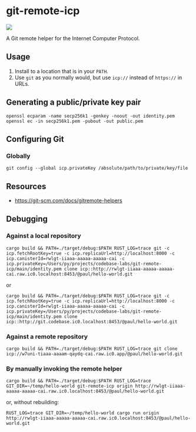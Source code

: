 # git-remote-icp

![](https://img.shields.io/badge/status%EF%B8%8F-experimental-blueviolet)

A Git remote helper for the Internet Computer Protocol.

## Usage

1. Install to a location that is in your `PATH`.
2. Use `git` as you normally would, but use `icp://` instead of `https://` in URLs.


## Generating a public/private key pair

```
openssl ecparam -name secp256k1 -genkey -noout -out identity.pem
openssl ec -in secp256k1.pem -pubout -out public.pem
```

## Configuring Git

### Globally

```
git config --global icp.privateKey /absolute/path/to/private/key/file
```

## Resources

* https://git-scm.com/docs/gitremote-helpers

## Debugging

### Against a local repository

```
cargo build && PATH=./target/debug:$PATH RUST_LOG=trace git -c icp.fetchRootKey=true -c icp.replicaUrl=http://localhost:8000 -c icp.canisterId=rwlgt-iiaaa-aaaaa-aaaaa-cai -c icp.privateKey=/Users/py/projects/codebase-labs/git-remote-icp/main/identity.pem clone icp::http://rwlgt-iiaaa-aaaaa-aaaaa-cai.raw.ic0.localhost:8453/@paul/hello-world.git
```

or

```
cargo build && PATH=./target/debug:$PATH RUST_LOG=trace git -c icp.fetchRootKey=true -c icp.replicaUrl=http://localhost:8000 -c icp.canisterId=rwlgt-iiaaa-aaaaa-aaaaa-cai -c icp.privateKey=/Users/py/projects/codebase-labs/git-remote-icp/main/identity.pem clone icp::http://git.codebase.ic0.localhost:8453/@paul/hello-world.git
```

### Against a remote repository

```
cargo build && PATH=./target/debug:$PATH RUST_LOG=trace git clone icp://w7uni-tiaaa-aaaam-qaydq-cai.raw.ic0.app/@paul/hello-world.git
```

### By manually invoking the remote helper

```
cargo build && PATH=./target/debug:$PATH RUST_LOG=trace GIT_DIR=~/temp/hello-world git-remote-icp origin http://rwlgt-iiaaa-aaaaa-aaaaa-cai.raw.ic0.localhost:8453/@paul/hello-world.git
```

or, without rebuilding:

```
RUST_LOG=trace GIT_DIR=~/temp/hello-world cargo run origin http://rwlgt-iiaaa-aaaaa-aaaaa-cai.raw.ic0.localhost:8453/@paul/hello-world.git
```
